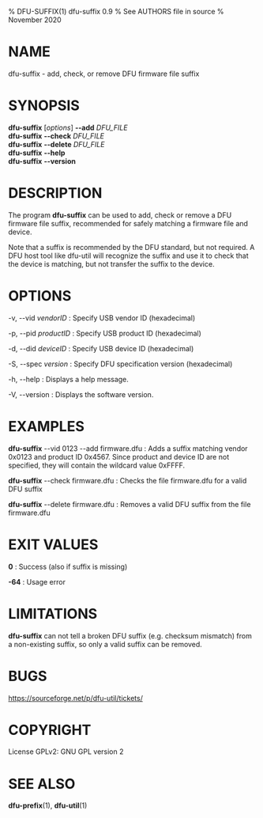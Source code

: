 % DFU-SUFFIX(1) dfu-suffix 0.9
% See AUTHORS file in source
% November 2020

# NAME
dfu-suffix - add, check, or remove DFU firmware file suffix

# SYNOPSIS
**dfu-suffix** [*options*] **\--add** *DFU_FILE*\
**dfu-suffix** **\--check** *DFU_FILE*\
**dfu-suffix** **\--delete** *DFU_FILE*\
**dfu-suffix** **\--help**\
**dfu-suffix** **\--version**

# DESCRIPTION
The program **dfu-suffix** can be used to add, check or remove a DFU firmware file suffix,
recommended for safely matching a firmware file and device.

Note that a suffix is recommended by the DFU standard, but not required.
A DFU host tool like dfu-util will recognize the suffix and use it to check
that the device is matching, but not transfer the suffix to the device.

# OPTIONS
-v, \--vid *vendorID*
: Specify USB vendor ID (hexadecimal)

-p, \--pid *productID*
: Specify USB product ID (hexadecimal)

-d, \--did *deviceID*
: Specify USB device ID (hexadecimal)

-S, \--spec *version*
: Specify DFU specification version (hexadecimal)

-h, \--help
: Displays a help message.

-V, \--version
: Displays the software version.

# EXAMPLES
**dfu-suffix** \--vid 0123 \--add firmware.dfu
: Adds a suffix matching vendor 0x0123 and product ID 0x4567.
Since product and device ID are not specified,
they will contain the wildcard value 0xFFFF.

**dfu-suffix** \--check firmware.dfu
: Checks the file firmware.dfu for a valid DFU suffix

**dfu-suffix** \--delete firmware.dfu
: Removes a valid DFU suffix from the file firmware.dfu

# EXIT VALUES
**0**
: Success (also if suffix is missing)

**-64**
: Usage error

# LIMITATIONS
**dfu-suffix** can not tell a broken DFU suffix (e.g. checksum mismatch)
from a non-existing suffix, so only a valid suffix can be removed.

# BUGS
https://sourceforge.net/p/dfu-util/tickets/

# COPYRIGHT
License GPLv2: GNU GPL version 2

# SEE ALSO
**dfu-prefix**(1), **dfu-util**(1)
